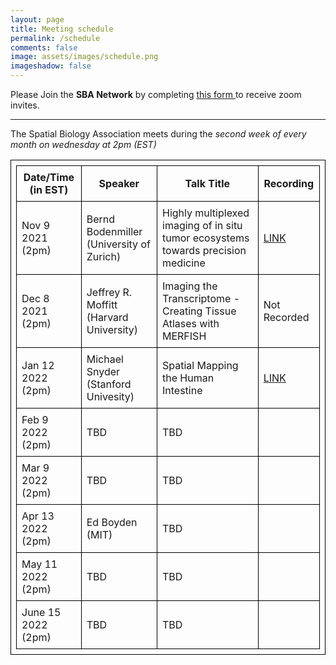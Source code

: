 ```yaml
---
layout: page
title: Meeting schedule
permalink: /schedule
comments: false
image: assets/images/schedule.png
imageshadow: false
---
```


<div><span class="h4">Please Join the <b>SBA Network</b> by completing <a href="https://forms.gle/wj51xS2CN3jLDAfi6" target="_blank">this form </a> to receive zoom invites.</span></div>

<hr>

The Spatial Biology Association meets during the *second week of every month on wednesday at 2pm (EST)*
<br>

<style>
table, th, td {
  border: 1px solid black;
  padding: 0.5em;
}
</style>
| Date/Time (in EST) | Speaker                                  | Talk Title                                                                        | Recording                                                     |
| ------------------ | ---------------------------------------- | --------------------------------------------------------------------------------- | ------------------------------------------------------------- |
| Nov 9 2021 (2pm)   | Bernd Bodenmiller (University of Zurich) | Highly multiplexed imaging of in situ tumor ecosystems towards precision medicine | [LINK](https://spatialbiology.github.io/sba/bodenmiller-imc/) |
| Dec 8 2021 (2pm)   | Jeffrey R. Moffitt (Harvard University)  | Imaging the Transcriptome - Creating Tissue Atlases with MERFISH                                                                                |       Not Recorded                                                        |
| Jan 12 2022 (2pm)  | Michael Snyder (Stanford Univesity)      | Spatial Mapping the Human Intestine                                                                             |        [LINK](https://spatialbiology.github.io/sba/snyder-hubmap/)                                                       |
| Feb 9 2022 (2pm)   | TBD                          | TBD                                                                               |                                                               |
| Mar 9 2022 (2pm)   | TBD                                      | TBD                                                                               |                                                               |
| Apr 13 2022 (2pm)   | Ed Boyden (MIT)                                      | TBD                                                                               |                                                               |
| May 11 2022 (2pm)  | TBD                                      | TBD                                                                               |                                                               |
| June 15 2022 (2pm)  | TBD                                      | TBD                                                                               |                                                               |

